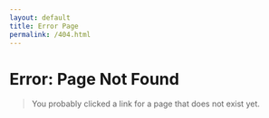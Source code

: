 ```yaml
---
layout: default
title: Error Page
permalink: /404.html
---
```


# Error: Page Not Found

> You probably clicked a link for a page that does not exist yet.
